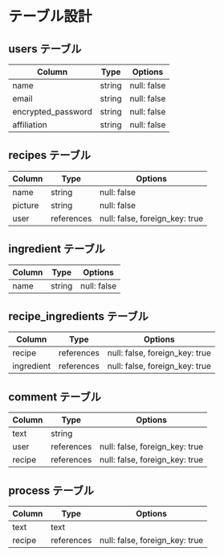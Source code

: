 # テーブル設計

## users テーブル

| Column             | Type   | Options     |
| ------------------ | ------ | ----------- |
| name               | string | null: false |
| email              | string | null: false |
| encrypted_password | string | null: false |
| affiliation        | string | null: false |

## recipes テーブル

| Column | Type       | Options                        |
| ------ | -----------| -------------------------------|
| name   | string     | null: false                    |
| picture| string     | null: false                    |
| user   | references | null: false, foreign_key: true |

## ingredient テーブル

| Column | Type       | Options                        |
| ------ | -----------| -------------------------------|
| name   | string     | null: false                    |


## recipe_ingredients テーブル

| Column      | Type       | Options                        |
| ----------- | ---------- | ------------------------------ |
| recipe      | references | null: false, foreign_key: true |
| ingredient  | references | null: false, foreign_key: true |

## comment テーブル

| Column    | Type       | Options                        |
| --------- | ---------- | ------------------------------ |
| text      | string     |                                |
| user      | references | null: false, foreign_key: true |
| recipe    | references | null: false, foreign_key: true |


## process テーブル

| Column    | Type       | Options                        |
| --------- | ---------- | ------------------------------ |
| text      | text       |                                |
| recipe    | references | null: false, foreign_key: true |

